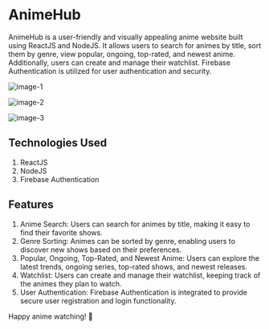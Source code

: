 # AnimeHub
AnimeHub is a user-friendly and visually appealing anime website built using ReactJS and NodeJS. It allows users to search for animes by title, sort them by genre, view popular, ongoing, top-rated, and newest anime. Additionally, users can create and manage their watchlist. Firebase Authentication is utilized for user authentication and security.

![image-1](https://github.com/user-attachments/assets/6f22b1a2-6f92-4978-aad9-049f1d88da79)

![image-2](https://github.com/user-attachments/assets/8d5e7fc2-bb1d-42f7-b30a-17d0ea67e7c0)

![image-3](https://github.com/user-attachments/assets/8c87575c-406e-403a-95be-3c395a222eb1)


## Technologies Used
1. ReactJS
2. NodeJS
3. Firebase Authentication

## Features
1. Anime Search: Users can search for animes by title, making it easy to find their favorite shows.
2. Genre Sorting: Animes can be sorted by genre, enabling users to discover new shows based on their preferences.
3. Popular, Ongoing, Top-Rated, and Newest Anime: Users can explore the latest trends, ongoing series, top-rated shows, and newest releases.
4. Watchlist: Users can create and manage their watchlist, keeping track of the animes they plan to watch.
5. User Authentication: Firebase Authentication is integrated to provide secure user registration and login functionality.

Happy anime watching! 🍿

